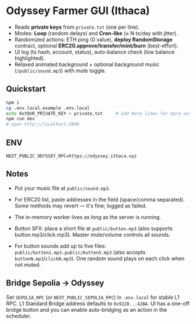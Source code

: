 
# Odyssey Farmer GUI (Ithaca)

- Reads **private keys** from `private.txt` (one per line).
- Modes: **Loop** (random delays) and **Cron-like** (≈ N tx/day with jitter).
- Randomized actions: ETH ping (0 value), **deploy RandomStorage** contract, optional **ERC20.approve/transfer/mint/burn** (best-effort).
- UI log (tx hash, account, status), auto-balance check (low balance highlighted).
- Relaxed animated background + optional background music (`/public/sound.mp3`) with mute toggle.

## Quickstart
```bash
npm i
cp .env.local.example .env.local
echo 0xYOUR_PRIVATE_KEY > private.txt     # add more lines for more accounts
npm run dev
# open http://localhost:3000
```

## ENV
```
NEXT_PUBLIC_ODYSSEY_RPC=https://odyssey.ithaca.xyz
```

## Notes
- Put your music file at `public/sound.mp3`.
- For ERC20 list, paste addresses in the field (space/comma separated). Some methods may revert — it's fine; logged as failed.
- The in-memory worker lives as long as the server is running.

- Button SFX: place a short file at `public/butten.mp3` (also supports button.mp3/click.mp3). Master mute/volume controls all sounds.

- For button sounds add up to five files: `public/butten1.mp3`..`public/butten5.mp3` (also accepts `buttonN.mp3`/`clickN.mp3`). One random sound plays on each click when not muted.

## Bridge Sepolia → Odyssey
Set `SEPOLIA_RPC` (or `NEXT_PUBLIC_SEPOLIA_RPC`) in `.env.local` for stable L1 RPC. L1 Standard Bridge address defaults to `0x9228...42BA`. UI has a one-off bridge button and you can enable auto-bridging as an action in the scheduler.
